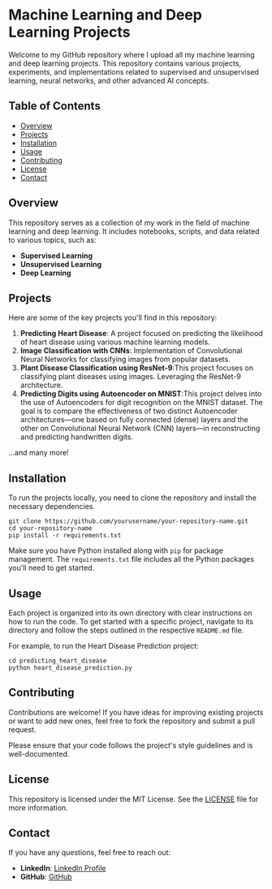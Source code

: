 <!DOCTYPE html>
<html lang="en">
<head>
    <meta charset="UTF-8">
    <meta name="viewport" content="width=device-width, initial-scale=1.0">
</head>
<body>

<h1>Machine Learning and Deep Learning Projects</h1>

<p>Welcome to my GitHub repository where I upload all my machine learning and deep learning projects. This repository contains various projects, experiments, and implementations related to supervised and unsupervised learning, neural networks, and other advanced AI concepts.</p>

<h2>Table of Contents</h2>
<ul>
    <li><a href="#overview">Overview</a></li>
    <li><a href="#projects">Projects</a></li>
    <li><a href="#installation">Installation</a></li>
    <li><a href="#usage">Usage</a></li>
    <li><a href="#contributing">Contributing</a></li>
    <li><a href="#license">License</a></li>
    <li><a href="#contact">Contact</a></li>
</ul>

<h2 id="overview">Overview</h2>
<p>This repository serves as a collection of my work in the field of machine learning and deep learning. It includes notebooks, scripts, and data related to various topics, such as:</p>
<ul>
    <li><strong>Supervised Learning</strong></li>
    <li><strong>Unsupervised Learning</strong></li>
    <li><strong>Deep Learning</strong></li>
    <!-- <li><strong>Natural Language Processing</strong>: Text classification, sentiment analysis, language models, etc.</li>
    <li><strong>Reinforcement Learning</strong>: Q-Learning, DQN, Policy Gradients, etc.</li>
    <li><strong>Other Advanced Topics</strong>: Transfer Learning, Hyperparameter Tuning, Model Interpretability, etc.</li>  -->
</ul>

<h2 id="projects">Projects</h2>
<p>Here are some of the key projects you'll find in this repository:</p>
<ol>
    <li><strong>Predicting Heart Disease</strong>: A project focused on predicting the likelihood of heart disease using various machine learning models.</li>
    <li><strong>Image Classification with CNNs</strong>: Implementation of Convolutional Neural Networks for classifying images from popular datasets.</li>
    <li><strong>Plant Disease Classification using ResNet-9</strong>:This project focuses on classifying plant diseases using images. Leveraging the ResNet-9 architecture.</li>
    <li><strong>Predicting Digits using Autoencoder on MNIST</strong>:This project delves into the use of Autoencoders for digit recognition on the MNIST dataset. The goal is to compare the effectiveness of two distinct Autoencoder architectures—one based on fully connected (dense) layers and the other on Convolutional Neural Network (CNN) layers—in reconstructing and predicting handwritten digits.</li>
    <!-- <li><strong>Sentiment Analysis with RNNs</strong>: Using Recurrent Neural Networks to analyze the sentiment of text data.</li>
    <li><strong>Reinforcement Learning for Game AI</strong>: Applying Q-Learning and Deep Q-Networks to train an AI agent to play simple games.</li> -->
</ol>
<p>...and many more!</p>

<h2 id="installation">Installation</h2>
<p>To run the projects locally, you need to clone the repository and install the necessary dependencies.</p>

<pre><code>git clone https://github.com/yourusername/your-repository-name.git
cd your-repository-name
pip install -r requirements.txt
</code></pre>

<p>Make sure you have Python installed along with <code>pip</code> for package management. The <code>requirements.txt</code> file includes all the Python packages you'll need to get started.</p>

<h2 id="usage">Usage</h2>
<p>Each project is organized into its own directory with clear instructions on how to run the code. To get started with a specific project, navigate to its directory and follow the steps outlined in the respective <code>README.md</code> file.</p>

<p>For example, to run the Heart Disease Prediction project:</p>

<pre><code>cd predicting_heart_disease
python heart_disease_prediction.py
</code></pre>

<h2 id="contributing">Contributing</h2>
<p>Contributions are welcome! If you have ideas for improving existing projects or want to add new ones, feel free to fork the repository and submit a pull request.</p>

<p>Please ensure that your code follows the project's style guidelines and is well-documented.</p>

<h2 id="license">License</h2>
<p>This repository is licensed under the MIT License. See the <a href="LICENSE">LICENSE</a> file for more information.</p>

<h2 id="contact">Contact</h2>
<p>If you have any questions, feel free to reach out:</p>
<ul>
    <!--<li><strong>Email</strong>: <a href="mailto:your-email@example.com">your-email@example.com</a></li>-->
    <li><strong>LinkedIn</strong>: <a href="https://www.linkedin.com/in/sitha-ram-pavan-meda-894a18294/">LinkedIn Profile</a></li>
    <li><strong>GitHub</strong>: <a href="https://github.com/MSRpavan">GitHub</a></li>
</ul>
</body>
</html>
